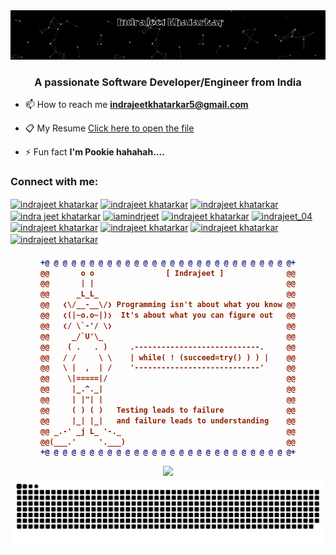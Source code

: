 <img src="https://github.com/indrajeetkhatarkar/indrajeetkhatarkar/blob/22f8348777ee88a0235e7576c98bf672f060468c/IndrajeetKhatarkargif.gif" />


<br clear="both">


###

<h3 align="center">A passionate Software Developer/Engineer from India</h3>



- 📫 How to reach me **indrajeetkhatarkar5@gmail.com**
- 📋 My Resume <a href="https://drive.google.com/file/d/1kGXHvv1Z2X7Kik2Khn-hhiojfnKotN5A/view?usp=sharing" target="_blank">Click here to open the file</a>

- ⚡ Fun fact **I'm Pookie hahahah....**

<h3 align="left">Connect with me:</h3>
<p align="left">
<a href="https://twitter.com/indrajeet khatarkar" target="blank"><img align="center" src="https://raw.githubusercontent.com/rahuldkjain/github-profile-readme-generator/master/src/images/icons/Social/twitter.svg" alt="indrajeet khatarkar" height="30" width="40" /></a>
<a href="https://linkedin.com/in/indrajeet khatarkar" target="blank"><img align="center" src="https://raw.githubusercontent.com/rahuldkjain/github-profile-readme-generator/master/src/images/icons/Social/linked-in-alt.svg" alt="indrajeet khatarkar" height="30" width="40" /></a>
<a href="https://kaggle.com/indrajeet khatarkar" target="blank"><img align="center" src="https://raw.githubusercontent.com/rahuldkjain/github-profile-readme-generator/master/src/images/icons/Social/kaggle.svg" alt="indrajeet khatarkar" height="30" width="40" /></a>
<a href="https://fb.com/indra jeet khatarkar" target="blank"><img align="center" src="https://raw.githubusercontent.com/rahuldkjain/github-profile-readme-generator/master/src/images/icons/Social/facebook.svg" alt="indra jeet khatarkar" height="30" width="40" /></a>
<a href="https://instagram.com/iamindrjeet" target="blank"><img align="center" src="https://raw.githubusercontent.com/rahuldkjain/github-profile-readme-generator/master/src/images/icons/Social/instagram.svg" alt="iamindrjeet" height="30" width="40" /></a>
<a href="https://www.youtube.com/c/indrajeet khatarkar" target="blank"><img align="center" src="https://raw.githubusercontent.com/rahuldkjain/github-profile-readme-generator/master/src/images/icons/Social/youtube.svg" alt="indrajeet khatarkar" height="30" width="40" /></a>
<a href="https://www.codechef.com/users/indrajeet_04" target="blank"><img align="center" src="https://cdn.jsdelivr.net/npm/simple-icons@3.1.0/icons/codechef.svg" alt="indrajeet_04" height="30" width="40" /></a>
<a href="https://www.hackerrank.com/indrajeet khatarkar" target="blank"><img align="center" src="https://raw.githubusercontent.com/rahuldkjain/github-profile-readme-generator/master/src/images/icons/Social/hackerrank.svg" alt="indrajeet khatarkar" height="30" width="40" /></a>
<a href="https://www.leetcode.com/indrajeet khatarkar" target="blank"><img align="center" src="https://raw.githubusercontent.com/rahuldkjain/github-profile-readme-generator/master/src/images/icons/Social/leet-code.svg" alt="indrajeet khatarkar" height="30" width="40" /></a>
<a href="https://www.hackerearth.com/indrajeet khatarkar" target="blank"><img align="center" src="https://raw.githubusercontent.com/rahuldkjain/github-profile-readme-generator/master/src/images/icons/Social/hackerearth.svg" alt="indrajeet khatarkar" height="30" width="40" /></a>
<a href="https://auth.geeksforgeeks.org/user/indrajeet khatarkar" target="blank"><img align="center" src="https://raw.githubusercontent.com/rahuldkjain/github-profile-readme-generator/master/src/images/icons/Social/geeks-for-geeks.svg" alt="indrajeet khatarkar" height="30" width="40" /></a>
</p>


<h4 align="center">
  
```diff
+@ @ @ @ @ @ @ @ @ @ @ @ @ @ @ @ @ @ @ @ @ @ @ @ @ @ @ @+
@@       o o                [ Indrajeet ]              @@
@@       | |                                           @@
@@      _L_L_                                          @@
@@   ❮\/__-__\/❯ Programming isn't about what you know @@
@@   ❮(|~o.o~|)❯  It's about what you can figure out   @@
@@   ❮/ \`-'/ \❯                                       @@
@@     _/`U'\_                                         @@
@@    ( .   . )     .----------------------------.     @@
@@   / /     \ \    | while( ! (succeed=try() ) ) |    @@
@@   \ |  ,  | /    '----------------------------'     @@
@@    \|=====|/                                        @@
@@     |_.^._|                                         @@
@@     | |"| |                                         @@
@@     ( ) ( )   Testing leads to failure              @@
@@     |_| |_|   and failure leads to understanding    @@
@@ _.-' _j L_ '-._                                     @@
@@(___.'     '.___)                                    @@
+@ @ @ @ @ @ @ @ @ @ @ @ @ @ @ @ @ @ @ @ @ @ @ @ @ @ @ @+
```










<img src="https://github.com/indrajeetkhatarkar/indrajeetkhatarkar/blob/main/new%20gif%20file.gif" />
<img src="https://raw.githubusercontent.com/king04aman/king04aman/refs/heads/main/assets/snake.svg" alt="Snake animation" />




